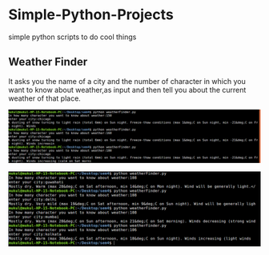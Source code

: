 # Simple-Python-Projects
  simple python scripts to do cool things
## Weather Finder
  It asks you the name of a city and the number of character in which you want to know about weather,as input and then tell you   about the current weather of that place.
  <p align="center">
    <img src="/weather.png" width="640" />
  </p>
  <p align="center">
    <img src="/weather2.png" width="640" />
  </p>
